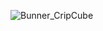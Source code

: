 ![Bunner_CripCube](https://user-images.githubusercontent.com/94062189/149437158-0ecb6254-f9ff-4f6d-8ff4-3e8e2a6d5602.jpg)
